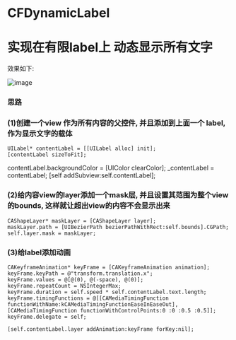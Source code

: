 # CFDynamicLabel
实现在有限label上 动态显示所有文字
===========================
效果如下:

![image](https://github.com/yuchuanfeng/CFDynamicLabel/blob/master/001.gif)

### 思路
### (1)创建一个view 作为所有内容的父控件, 并且添加到上面一个 label, 作为显示文字的载体

    UILabel* contentLabel = [[UILabel alloc] init];
    [contentLabel sizeToFit];
   contentLabel.backgroundColor = [UIColor clearColor];
    _contentLabel = contentLabel;
    [self addSubview:self.contentLabel];

### (2)给内容view的layer添加一个mask层, 并且设置其范围为整个view的bounds, 这样就让超出view的内容不会显示出来
    CAShapeLayer* maskLayer = [CAShapeLayer layer];
    maskLayer.path = [UIBezierPath bezierPathWithRect:self.bounds].CGPath;
    self.layer.mask = maskLayer;

### (3)给label添加动画
    CAKeyframeAnimation* keyFrame = [CAKeyframeAnimation animation];
    keyFrame.keyPath = @"transform.translation.x";
    keyFrame.values = @[@(0), @(-space), @(0)];
    keyFrame.repeatCount = NSIntegerMax;
    keyFrame.duration = self.speed * self.contentLabel.text.length;
    keyFrame.timingFunctions = @[[CAMediaTimingFunction functionWithName:kCAMediaTimingFunctionEaseInEaseOut], [CAMediaTimingFunction functionWithControlPoints:0 :0 :0.5 :0.5]];
    keyFrame.delegate = self;
    
    [self.contentLabel.layer addAnimation:keyFrame forKey:nil];
